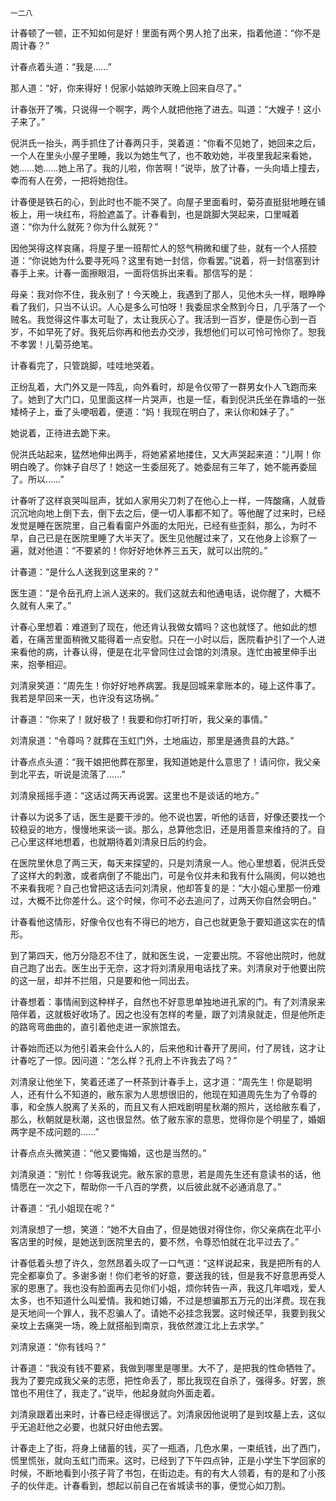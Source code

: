     一二八 

   计春顿了一顿，正不知如何是好！里面有两个男人抢了出来，指着他道：“你不是周计春？”

   计春点着头道：“我是……”

   那人道：“好，你来得好！倪家小姑娘昨天晚上回来自尽了。”

   计春张开了嘴，只说得一个啊字，两个人就把他拖了进去。叫道：“大嫂子！这小子来了。”

   倪洪氏一抬头，两手抓住了计春两只手，哭着道：“你看不见她了，她回来之后，一个人在里头小屋子里睡，我以为她生气了，也不敢劝她，半夜里我起来看她，她……她……她上吊了。我的儿啦，你苦啊！”说毕，放了计春，一头向墙上撞去，幸而有人在旁，一把将她抱住。

   计春便是铁石的心，到此时也不能不哭了。向屋子里面看时，菊芬直挺挺地睡在铺板上，用一块红布，将脸遮盖了。计春看到，也是跳脚大哭起来，口里喊着道：“你为什么就死？你为什么就死？”

   因他哭得这样哀痛，将屋子里一班帮忙人的怒气稍微和缓了些，就有一个人搭腔道：“你说她为什么要寻死吗？这里有她一封信，你看罢。”说着，将一封信塞到计春手上来。计春一面擦眼泪，一面将信拆出来看。那信写的是：

   母亲：我对你不住，我永别了！今天晚上，我遇到了那人，见他木头一样，眼睁睁看了我们，只当不认识。人心是多么可怕呀！我委屈求全熬到今日，几乎落了一个贼名。我觉得这件事太可耻了，太让我灰心了。我活到一百岁，便是伤心到一百岁，不如早死了好。我死后你再和他去办交涉，我想他们可以可怜可怜你了。恕我不孝罢！儿菊芬绝笔。

   计春看完了，只管跳脚，哇哇地哭着。

   正纷乱着，大门外又是一阵乱，向外看时，却是令仪带了一群男女仆人飞跑而来了。她到了大门口，见里面这样一片哭声，也是一怔，看到倪洪氏坐在靠墙的一张矮椅子上，垂了头哽咽着，便道：“妈！我现在明白了，来认你和妹子了。”

   她说着，正待进去跪下来。

   倪洪氏站起来，猛然地伸出两手，将她紧紧地搂住，又大声哭起来道：“儿啊！你明白晚了。你妹子自尽了！她这一生委屈死了。她委屈有三年了，她不能再委屈了。所以……”

   计春听了这样哀哭叫屈声，犹如人家用尖刀刺了在他心上一样，一阵酸痛，人就昏沉沉地向地上倒下去，倒下去之后，便一切人事都不知了。等他醒了过来时，已经发觉是睡在医院里，自己看看窗户外面的太阳光，已经有些歪斜，那么，为时不早，自己已是在医院里睡了大半天了。医生见他醒过来了，又在他身上诊察了一遍，就对他道：“不要紧的！你好好地休养三五天，就可以出院的。”

   计春道：“是什么人送我到这里来的？”

   医生道：“是令岳孔府上派人送来的。我们这就去和他通电话，说你醒了，大概不久就有人来了。”

   计春心里想着：难道到了现在，他还肯认我做女婿吗？这也就怪了。他如此的想着，在痛苦里面稍微又能得着一点安慰。只在一小时以后，医院看护引了一个人进来看他的病，计春认得，便是在北平曾同住过会馆的刘清泉。连忙由被里伸手出来，抱拳相迎。

   刘清泉笑道：“周先生！你好好地养病罢。我是回城来拿账本的，碰上这件事了。我若是早回来一天，也许没有这场祸。”

   计春道：“你来了！就好极了！我要和你打听打听，我父亲的事情。”

   刘清泉道：“令尊吗？就葬在玉虹门外，土地庙边，那里是通贵县的大路。”

   计春点点头道：“我干娘把他葬在那里，我知道她是什么意思了！请问你，我父亲到北平去，听说是流落了……”

   刘清泉摇摇手道：“这话过两天再说罢。这里也不是谈话的地方。”

   计春以为说多了话，医生是要干涉的。他不说也罢，听他的话音，好像还要找一个较稳妥的地方，慢慢地来谈一谈。那么，总算他念旧，还是用善意来维持的了。自己心里这样地想着，也就期待着刘清泉日后的约会。

   在医院里休息了两三天，每天来探望的，只是刘清泉一人。他心里想着，倪洪氏受了这样大的刺激，或者病倒了不能出门，可是令仪并未和我有什么隔阂，何以她也不来看我呢？自己也曾把这话去问刘清泉，他却答复的是：“大小姐心里那一份难过，大概不比你差什么。这个时候，你可不必去追问了，过两天你自然会明白。”

   计春看他这情形，好像令仪也有不得已的地方，自己也就更急于要知道这实在的情形。

   到了第四天，他万分隐忍不住了，就和医生说，一定要出院。不容他出院时，他就自己跑了出去。医生出于无奈，这才将刘清泉用电话找了来。刘清泉对于他要出院的这一层，却并不拦阻，只是要和他一同出去。

   计春想着：事情闹到这种样子，自然也不好意思单独地进孔家的门。有了刘清泉来陪伴着，这就极好收场了。因之也没有怎样的考量，跟了刘清泉就走，但是他所走的路弯弯曲曲的，直引着他走进一家旅馆去。

   计春始而还以为他引着来会什么人的，后来他和计春开了房间，付了房钱，这才让计春吃了一惊。因问道：“怎么样？孔府上不许我去了吗？”

   刘清泉让他坐下，笑着还递了一杯茶到计春手上，这才道：“周先生！你是聪明人，还有什么不知道的，敝东家为人思想很旧的，他现在知道周先生为了令尊的事，和全族人脱离了关系的，而且又有人把戏剧明星秋潮的照片，送给敝东看了，那么，秋朝就是秋潮，这也很显然。依了敝东家的意思，觉得你是个明星了，婚姻两字是不成问题的……”

   计春点点头微笑道：“他又要悔婚，这也是当然的。”

   刘清泉道：“别忙！你等我说完。敝东家的意思，若是周先生还有意读书的话，他情愿在一次之下，帮助你一千八百的学费，以后彼此就不必通消息了。”

   计春道：“孔小姐现在呢？”

   刘清泉想了一想，笑道：“她不大自由了，但是她很对得住你，你父亲病在北平小客店里的时候，是她送到医院里去的，要不然，令尊恐怕就在北平过去了。”

   计春低着头想了许久，忽然昂着头叹了一口气道：“这样说起来，我是把所有的人完全都辜负了。多谢多谢！你们老爷的好意，要送我的钱，但是我不好意思再受人家的恩惠了。我也没有脸面再去见你们小姐，烦你转告一声，我这几年唱戏，爱人太多，也不知道什么叫爱情。我和她订婚，不过是想骗那五万元的出洋费。现在我是天地间一个罪人，我不忍骗人了。请她不必挂念我罢。这时候还早，我要到我父亲坟上去痛哭一场，晚上就搭船到南京，我依然渡江北上去求学。”

   刘清泉道：“你有钱吗？”

   计春道：“我没有钱不要紧，我做到哪里是哪里。大不了，是把我的性命牺牲了。我为了要完成我父亲的志愿，把性命丢了，那比我现在自杀了，强得多。好罢，旅馆也不用住了，我走了。”说毕，他起身就向外面走着。

   刘清泉跟着出来时，计春已经走得很远了。刘清泉因他说明了是到坟墓上去，这似乎无追赶他之必要，也就只好由他去罢。

   计春走上了街，将身上储蓄的钱，买了一瓶酒，几色水果，一束纸钱，出了西门，慌里慌张，就向玉虹门而来。这时，已经到了下午四点钟，正是小学生下学回家的时候，不断地看到小孩子背了书包，在街边走。有的有大人领着，有的是和了小孩子的伙伴走。计春看到，想起以前自己在省城读书的事，便觉心如刀割。

